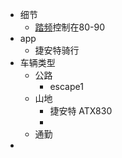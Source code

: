 - 细节
	- [踏频](https://www.zhihu.com/search?q=%E8%B8%8F%E9%A2%91&search_source=Entity&hybrid_search_source=Entity&hybrid_search_extra=%7B%22sourceType%22%3A%22answer%22%2C%22sourceId%22%3A1989118187%7D)控制在80-90
- app
	- 捷安特骑行
- 车辆类型
	- 公路
		- escape1
	- 山地
		- 捷安特 ATX830
		-
	- 通勤
-